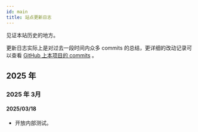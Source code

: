 ```yaml
---
id: main
title: 站点更新日志
---
```


见证本站历史的地方。

更新日志实际上是对过去一段时间内众多 commits 的总结，更详细的改动记录可以查看 [GitHub 上本项目的 commits](https://github.com/DreamRain8/PuremoonDLStation/commits/main) 。

## 2025 年

### 2025 年 3月

#### 2025/03/18

- 开放内部测试。